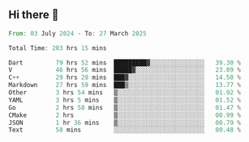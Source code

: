 ## Hi there 👋

<!--START_SECTION:waka-->

```rust
From: 03 July 2024 - To: 27 March 2025

Total Time: 203 hrs 15 mins

Dart         79 hrs 52 mins  █████████▓░░░░░░░░░░░░░░░   39.30 %
V            46 hrs 56 mins  █████▓░░░░░░░░░░░░░░░░░░░   23.09 %
C++          29 hrs 28 mins  ███▓░░░░░░░░░░░░░░░░░░░░░   14.50 %
Markdown     27 hrs 59 mins  ███▒░░░░░░░░░░░░░░░░░░░░░   13.77 %
Other        3 hrs 54 mins   ▒░░░░░░░░░░░░░░░░░░░░░░░░   01.92 %
YAML         3 hrs 5 mins    ▒░░░░░░░░░░░░░░░░░░░░░░░░   01.52 %
Go           2 hrs 58 mins   ▒░░░░░░░░░░░░░░░░░░░░░░░░   01.47 %
CMake        2 hrs           ▒░░░░░░░░░░░░░░░░░░░░░░░░   00.99 %
JSON         1 hr 36 mins    ▒░░░░░░░░░░░░░░░░░░░░░░░░   00.79 %
Text         58 mins         ░░░░░░░░░░░░░░░░░░░░░░░░░   00.48 %
```

<!--END_SECTION:waka-->

<!--
**mathiskakal/mathiskakal** is a ✨ _special_ ✨ repository because its `README.md` (this file) appears on your GitHub profile.

Here are some ideas to get you started:

- 🔭 I’m currently working on ...
- 🌱 I’m currently learning ...
- 👯 I’m looking to collaborate on ...
- 🤔 I’m looking for help with ...
- 💬 Ask me about ...
- 📫 How to reach me: ...
- 😄 Pronouns: ...
- ⚡ Fun fact: ...
-->
